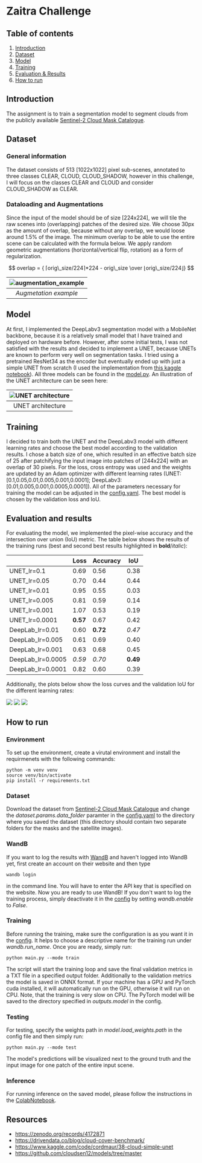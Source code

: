 # Zaitra Challenge

## Table of contents
1. [Introduction](#introduction)
2. [Dataset](#dataset)
3. [Model](#model)
4. [Training](#training)
5. [Evaluation & Results](#evaluation-and-results)
6. [How to run](#how-to-run)

## Introduction
The assignment is to train a segmentation model to segment clouds from the publicly available [Sentinel-2 Cloud Mask Catalogue](https://zenodo.org/records/4172871).


## Dataset
### General information
The dataset consists of 513 [1022x1022] pixel sub-scenes, annotated to three classes CLEAR, CLOUD, CLOUD_SHADOW, however in this challenge, I will focus on the classes CLEAR and CLOUD and consider CLOUD_SHADOW as CLEAR.


### Dataloading and Augmentations
Since the input of the model should be of size [224x224], we will tile the raw scenes into (overlapping) patches of the desired size. We choose 30px as the amount of overlap, because without any overlap, we would loose around 1.5\% of the image. The minimum overlap to be able to use the entire scene can be calculated with the formula below. We apply random geometric augmentations (horizontal/vertical flip, rotation) as a form of regularization.

$$ overlap = { ⌈orig\_size/224⌉*224 - orig\_size \over ⌊orig\_size/224⌋} $$

|![augmentation_example](docs/augmentation_example.png)|
| :-: |
| *Augmetation example* |

## Model
At first, I implemented the DeepLabv3 segmentation model with a MobileNet backbone, because it is a relatively small model that I have trained and deployed on hardware before. However, after some initial tests, I was not satisfied with the results and decided to implement a UNET, because UNETs are known to perform very well on segmentation tasks. I tried using a pretrained ResNet34 as the encoder but eventually ended up with just a simple UNET from scratch (I used the implementation from [this kaggle notebook](https://www.kaggle.com/code/cordmaur/38-cloud-simple-unet)). All three models can be found in the [model.py](scripts/model.py). An illustration of the UNET architecture can be seen here:

|![UNET architecture](docs/unet_arch.png)|
|:-:|
|UNET architecture|


##  Training
I decided to train both the UNET and the DeepLabv3 model with different learning rates and choose the best model according to the validation results. I chose a batch size of one, which resulted in an effective batch size of 25 after patchifying the input  image  into patches of [244x224] with an overlap of 30 pixels. For the loss, cross entropy was used and the weights are updated by an Adam optimizer with different learning rates (UNET:[0.1,0.05,0.01,0.005,0.001,0.0001]; DeepLabv3:[0.01,0.005,0.001,0.0005,0.0001]). All of the parameters necessary for training the model can be adjusted in the [config.yaml](config/config.yaml). The best model is chosen by the validation loss and IoU.


## Evaluation and results
For evaluating the model, we implemented the pixel-wise accuracy and the intersection over union (IoU) metric. The table below shows the results of the training runs (best and  second best results highlighted in **bold**/*italic*):

|                   | Loss     | Accuracy | IoU      | 
| ------------------| -------- | -------- | -------- | 
| UNET_lr=0.1       | 0.69     | 0.56     | 0.38     | 
| UNET_lr=0.05      | 0.70     | 0.44     | 0.44     | 
| UNET_lr=0.01      | 0.95     | 0.55     | 0.03     | 
| UNET_lr=0.005     | 0.81     | 0.59     | 0.14     | 
| UNET_lr=0.001     | 1.07     | 0.53     | 0.19     | 
| UNET_lr=0.0001    | **0.57** | 0.67     | 0.42     |
| DeepLab_lr=0.01   | 0.60     | **0.72** |*0.47*    |
| DeepLab_lr=0.005  | 0.61     | 0.69     | 0.40     |
| DeepLab_lr=0.001  | 0.63     | 0.68     | 0.45     |
| DeepLab_lr=0.0005 | *0.59*   | *0.70*   | **0.49** |
| DeepLab_lr=0.0001 | 0.82     | 0.60     | 0.39     |


Additionally, the plots below show the loss curves and the validation IoU for the different learning rates:


<p float="left">
  <img src="docs/train_loss_DeepLabvsUNET.png" />
  <img src="docs/val_loss_DeepLabvsUNET.png" />
  <img src="docs/val_iou_DeepLabvsUNET.png" /> 
</p>


## How to run
### Environment
To set up the environment, create a virutal environment and install the requirmenets with the following commands:

    python -m venv venv
    source venv/bin/activate
    pip install -r requirements.txt

### Dataset
Download the dataset from [Sentinel-2 Cloud Mask Catalogue](https://zenodo.org/records/4172871) and change the *dataset.params.data_folder* paramter in the [config.yaml](config/config.yaml) to the directory where you saved the dataset (this  directory should contain two separate folders for the masks and the satellite images).

### WandB
If you want to log the results with [WandB](https://wandb.ai/site) and haven't logged into WandB yet, first create an account on their website and then type

    wandb login

in the command line. You will have to enter the API key that is specified on the website. Now you are ready to use WandB! If you don't want to log the training process, simply deactivate it in the [config](config/config.yaml) by setting *wandb.enable* to *False*.

### Training
Before running the training, make sure the configuration is as you want it in the [config](config/config.yaml). It helps to choose a descriptive name for the training run under *wandb.run_name*. Once you are ready, simply run:

    python main.py --mode train

The script will start the training loop and save the final validation metrics in a TXT file in a specified output folder. Additionally to the validation metrics the model is saved in ONNX format. If your machine has a GPU and PyTorch cuda installed, it will automatically run on the GPU, otherwise it will run on CPU. Note, that the training is very slow on CPU. The PyTorch model will be saved to the directory specified in *outputs.model*  in the config.

### Testing
For testing, specify the weights path in *model.load_weights.path* in the config file and then simply run:

    python main.py --mode test

The model's predictions will be visualized next to the ground truth and the input image for one patch of the entire input scene.

### Inference
For running inference on the saved model, please follow the instructions in the [ColabNotebook](Zaitra_EntryTask.ipynb).

## Resources
- https://zenodo.org/records/4172871
- https://drivendata.co/blog/cloud-cover-benchmark/
- https://www.kaggle.com/code/cordmaur/38-cloud-simple-unet
- https://github.com/cloudsen12/models/tree/master
